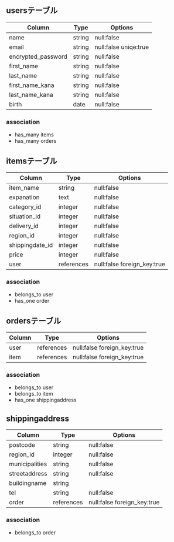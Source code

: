 ## usersテーブル

| Column  |     Type     |   Options   |
|---------|--------------|-------------|
|  name   | string | null:false |
|  email  | string | null:false uniqe:true |
| encrypted_password | string | null:false |
| first_name | string | null:false |
| last_name | string | null:false |
| first_name_kana | string | null:false |
| last_name_kana | string | null:false |
| birth | date | null:false |

### association

- has_many items
- has_many orders


## itemsテーブル

| Column  |     Type     |   Options   |
|---------|--------------|-------------|
| item_name | string | null:false |
| expanation | text | null:false |
| category_id | integer | null:false | カテゴリー
| situation_id | integer | null:false | 商品の状態
| delivery_id | integer | null:false | 配送料の負担商品の状態
| region_id | integer | null:false | 都道府県
| shippingdate_id| integer | null:false | 発送までの日数
| price | integer | null:false |
| user | references | null:false foreign_key:true |


### association

- belongs_to user
- has_one order

## ordersテーブル

| Column  |     Type     |   Options   |
|---------|--------------|-------------|
| user | references | null:false foreign_key:true |
| item | references | null:false foreign_key:true |

### association

- belongs_to user
- belongs_to item
- has_one shippingaddress

## shippingaddress

| Column  |     Type     |   Options   |
|---------|--------------|-------------|
| postcode | string | null:false |
| region_id | integer | null:false | 都道府県
| municipalities | string | null:false |
| streetaddress | string | null:false |
| buildingname | string |  |
| tel | string | null:false |
| order | references | null:false foreign_key:true |

### association

- belongs_to order

